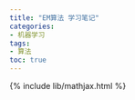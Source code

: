 ```yaml
---
title: "EM算法 学习笔记"
categories:
- 机器学习
tags:
- 算法
toc: true
---
```


{% include lib/mathjax.html %}






